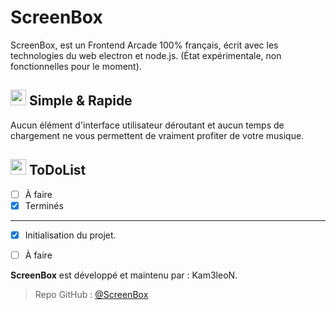 # ScreenBox
ScreenBox, est un Frontend Arcade 100% français, écrit avec les technologies du web electron et node.js.
(État expérimentale, non fonctionnelles pour le moment).

## <img src="https://cdn.discordapp.com/attachments/611997398410985492/620514068637286400/code.png" width="25"> Simple & Rapide
Aucun élément d'interface utilisateur déroutant et aucun temps de chargement ne vous permettent de vraiment profiter de votre musique.

## <img src="https://cdn.discordapp.com/attachments/611997398410985492/620514068637286400/code.png" width="25"> ToDoList
- [ ] À faire
- [x] Terminés
----------------------------------------------------------------------------------------------
- [x] Initialisation du projet.
- [ ] À faire


**ScreenBox** est développé et maintenu par : Kam3leoN.
> Repo GitHub : [@ScreenBox](https://github.com/Kam3leoN/ScreenBox/)
